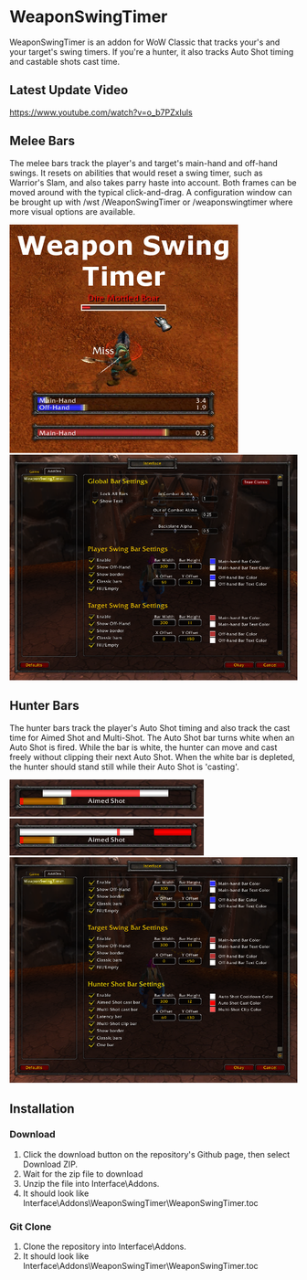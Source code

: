 # WeaponSwingTimer
WeaponSwingTimer is an addon for WoW Classic that tracks your's and your target's swing timers.
If you're a hunter, it also tracks Auto Shot timing and castable shots cast time.

## Latest Update Video
https://www.youtube.com/watch?v=o_b7PZxIuls

## Melee Bars
The melee bars track the player's and target's main-hand and off-hand swings.
It resets on abilities that would reset a swing timer, such as Warrior's Slam, and also takes parry haste into account.
Both frames can be moved around with the typical click-and-drag.
A configuration window can be brought up with /wst /WeaponSwingTimer or /weaponswingtimer where more visual options are available.

![alt text](Images/CurseImage.png)
![alt text](Images/ConfigWindowMelee.png)

## Hunter Bars
The hunter bars track the player's Auto Shot timing and also track the cast time for Aimed Shot and Multi-Shot.
The Auto Shot bar turns white when an Auto Shot is fired.
While the bar is white, the hunter can move and cast freely without clipping their next Auto Shot.
When the white bar is depleted, the hunter should stand still while their Auto Shot is 'casting'.

![alt text](Images/HunterBar.png)
![alt text](Images/HunterOneBar.png)
![alt text](Images/ConfigWindowHunter.png)

## Installation
### Download
1. Click the download button on the repository's Github page, then select Download ZIP.
2. Wait for the zip file to download
3. Unzip the file into Interface\Addons.
4. It should look like Interface\Addons\WeaponSwingTimer\WeaponSwingTimer.toc
### Git Clone
1. Clone the repository into Interface\Addons.
2. It should look like Interface\Addons\WeaponSwingTimer\WeaponSwingTimer.toc
